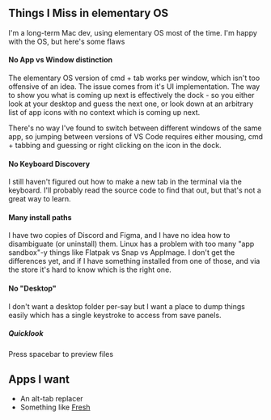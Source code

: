 ## Things I Miss in elementary OS

I'm a long-term Mac dev, using elementary OS most of the time. I'm happy with the OS, but here's some flaws 

#### No App vs Window distinction

The elementary OS version of cmd + tab works per window, which isn't too offensive of an idea. The issue comes from it's UI implementation. The way to show you what is coming up next is effectively the dock - so you either look at your desktop and guess the next one, or look down at an arbitrary list of app icons with no context which is coming up next.

There's no way I've found to switch between different windows of the same app, so jumping between versions of VS Code requires either mousing, cmd + tabbing and guessing or right clicking on the icon in the dock.


#### No Keyboard Discovery

I still haven't figured out how to make a new tab in the terminal via the keyboard. I'll probably read the source code to find that out, but that's not a great way to learn.

#### Many install paths

I have two copies of Discord and Figma, and I have no idea how to disambiguate (or uninstall) them. Linux has a problem with too many "app sandbox"-y things like Flatpak vs Snap vs AppImage. I don't get the differences yet, and if I have something installed from one of those, and via the store it's hard to know which is the right one.


#### No "Desktop"

I don't want a desktop folder per-say but I want a place to dump things easily which has a single keystroke to access from save panels.


##### Quicklook

Press spacebar to preview files 

## Apps I want

- An alt-tab replacer
- Something like [Fresh](https://ironicsoftware.com/fresh/)